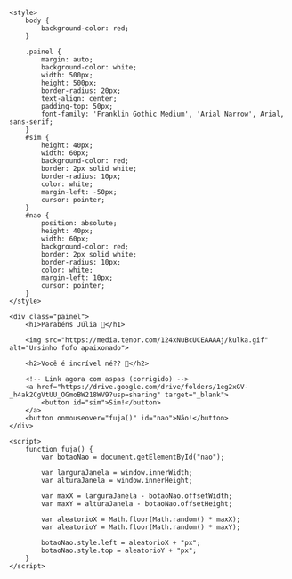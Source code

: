 <!DOCTYPE html>
<html lang="pt-br">
<head>
    <meta charset="UTF-8">
    <meta http-equiv="X-UA-Compatible" content="IE=edge">
    <meta name="viewport" content="width=device-width, initial-scale=1.0">
    <title>Paraaaabeeeenssss JULIAAAAAAA</title>

    <style>
        body {
            background-color: red;
        }

        .painel {
            margin: auto;
            background-color: white;
            width: 500px;
            height: 500px;
            border-radius: 20px;
            text-align: center;
            padding-top: 50px;
            font-family: 'Franklin Gothic Medium', 'Arial Narrow', Arial, sans-serif;
        }
        #sim {
            height: 40px;
            width: 60px;
            background-color: red;
            border: 2px solid white;
            border-radius: 10px;
            color: white;
            margin-left: -50px;
            cursor: pointer;
        }
        #nao {
            position: absolute;
            height: 40px;
            width: 60px;
            background-color: red;
            border: 2px solid white;
            border-radius: 10px;
            color: white;
            margin-left: 10px;
            cursor: pointer;
        }
    </style>
</head>
<body>

    <div class="painel">
        <h1>Parabéns Júlia 🎉</h1>

        <img src="https://media.tenor.com/124xNuBcUCEAAAAj/kulka.gif" alt="Ursinho fofo apaixonado">

        <h2>Você é incrível né?? 💖</h2>

        <!-- Link agora com aspas (corrigido) -->
        <a href="https://drive.google.com/drive/folders/1eg2xGV-_h4ak2CgVtUU_OGmoBW218WV9?usp=sharing" target="_blank">
            <button id="sim">Sim!</button>
        </a>
        <button onmouseover="fuja()" id="nao">Não!</button>
    </div>

    <script>
        function fuja() {
            var botaoNao = document.getElementById("nao");

            var larguraJanela = window.innerWidth;
            var alturaJanela = window.innerHeight;

            var maxX = larguraJanela - botaoNao.offsetWidth;
            var maxY = alturaJanela - botaoNao.offsetHeight;

            var aleatorioX = Math.floor(Math.random() * maxX);
            var aleatorioY = Math.floor(Math.random() * maxY);

            botaoNao.style.left = aleatorioX + "px";
            botaoNao.style.top = aleatorioY + "px";
        }
    </script>

</body>
</html>
